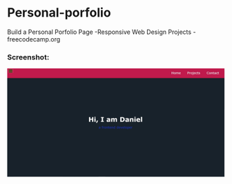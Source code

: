 # Personal-porfolio
Build a Personal Porfolio Page -Responsive Web Design Projects -freecodecamp.org

### Screenshot:
![Screenshot](screenshot.jpg)

